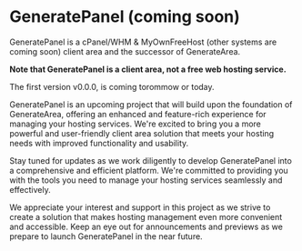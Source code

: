 # GeneratePanel (coming soon)
GeneratePanel is a cPanel/WHM & MyOwnFreeHost (other systems are coming soon) client area and the successor of GenerateArea.

**Note that GeneratePanel is a client area, not a free web hosting service.**

The first version v0.0.0, is coming torommow or today.

GeneratePanel is an upcoming project that will build upon the foundation of GenerateArea, offering an enhanced and feature-rich experience for managing your hosting services. We're excited to bring you a more powerful and user-friendly client area solution that meets your hosting needs with improved functionality and usability.

Stay tuned for updates as we work diligently to develop GeneratePanel into a comprehensive and efficient platform. We're committed to providing you with the tools you need to manage your hosting services seamlessly and effectively.

We appreciate your interest and support in this project as we strive to create a solution that makes hosting management even more convenient and accessible. Keep an eye out for announcements and previews as we prepare to launch GeneratePanel in the near future.
